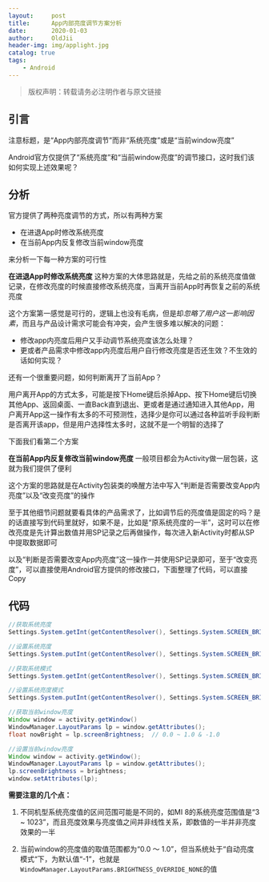 ```yaml
---
layout:     post
title:      App内部亮度调节方案分析
date:       2020-01-03
author:     OldJii
header-img: img/applight.jpg
catalog: true
tags:
    - Android
---
```

> 版权声明：转载请务必注明作者与原文链接

## 引言
注意标题，是“App内部亮度调节”而非“系统亮度”或是“当前window亮度”

Android官方仅提供了“系统亮度”和“当前window亮度”的调节接口，这时我们该如何实现上述效果呢？

## 分析
官方提供了两种亮度调节的方式，所以有两种方案
- 在进退App时修改系统亮度
- 在当前App内反复修改当前window亮度

来分析一下每一种方案的可行性

**在进退App时修改系统亮度**
这种方案的大体思路就是，先给之前的系统亮度值做记录，在修改亮度的时候直接修改系统亮度，当离开当前App时再恢复之前的系统亮度

这个方案第一感觉是可行的，逻辑上也没有毛病，但是却*忽略了用户这一影响因素*，而且与产品设计需求可能会有冲突，会产生很多难以解决的问题：
- 修改app内亮度后用户又手动调节系统亮度该怎么处理？
- 更或者产品需求中修改app内亮度后用户自行修改亮度是否还生效？不生效的话如何实现？

还有一个很重要问题，如何判断离开了当前App？

用户离开App的方式太多，可能是按下Home键后杀掉App、按下Home键后切换其他App、返回桌面、一直Back直到退出、更或者是通过通知进入其他App，用户离开App这一操作有太多的不可预测性，选择少是你可以通过各种监听手段判断是否离开该app，但是用户选择性太多时，这就不是一个明智的选择了

下面我们看第二个方案

**在当前App内反复修改当前window亮度**
一般项目都会为Activity做一层包装，这就为我们提供了便利

这个方案的思路就是在Activity包装类的唤醒方法中写入“判断是否需要改变App内亮度”以及“改变亮度”的操作

至于其他细节问题就要看具体的产品需求了，比如调节后的亮度值是固定的吗？是的话直接写到代码里就好，如果不是，比如是“原系统亮度的一半”，这时可以在修改亮度是先计算出数值并用SP记录之后再做操作，每次进入新Activity时都从SP中提取数据即可

以及“判断是否需要改变App内亮度”这一操作一并使用SP记录即可，至于“改变亮度”，可以直接使用Android官方提供的修改接口，下面整理了代码，可以直接Copy

## 代码
```java
//获取系统亮度
Settings.System.getInt(getContentResolver(), Settings.System.SCREEN_BRIGHTNESS);	//3 ~ 1023

//设置系统亮度
Settings.System.putInt(getContentResolver(), Settings.System.SCREEN_BRIGHTNESS,systemBrightness);

//获取系统模式
Settings.System.getInt(getContentResolver(), Settings.System.SCREEN_BRIGHTNESS_MODE);

//设置系统亮度模式
Settings.System.putInt(getContentResolver(), Settings.System.SCREEN_BRIGHTNESS_MODE, systemMode);

//获取当前window亮度
Window window = activity.getWindow()
WindowManager.LayoutParams lp = window.getAttributes();
float nowBright = lp.screenBrightness;	// 0.0 ~ 1.0 & -1.0

//设置当前window亮度
Window window = activity.getWindow();
WindowManager.LayoutParams lp = window.getAttributes();
lp.screenBrightness = brightness;
window.setAttributes(lp);
```
**需要注意的几个点：**

1. 不同机型系统亮度值的区间范围可能是不同的，如MI 8的系统亮度范围值是“3 ~ 1023”，而且亮度效果与亮度值之间并非线性关系，即数值的一半并非亮度效果的一半

2. 当前window的亮度值的取值范围都为“0.0 ～ 1.0”，但当系统处于“自动亮度模式“下，为默认值“-1”，也就是`WindowManager.LayoutParams.BRIGHTNESS_OVERRIDE_NONE`的值